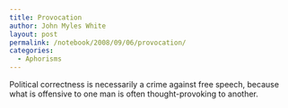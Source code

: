 ```yaml
---
title: Provocation
author: John Myles White
layout: post
permalink: /notebook/2008/09/06/provocation/
categories:
  - Aphorisms
---
```


Political correctness is necessarily a crime against free speech, because what is offensive to one man is often thought-provoking to another.
